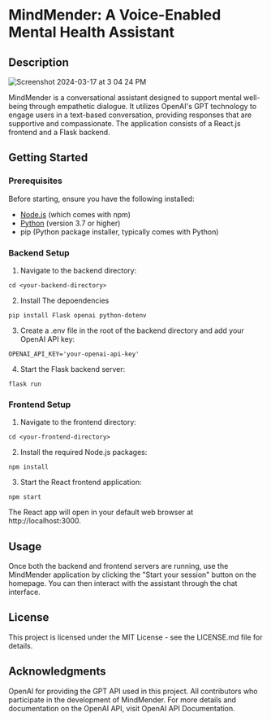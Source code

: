 # MindMender: A Voice-Enabled Mental Health Assistant

## Description

![Screenshot 2024-03-17 at 3 04 24 PM](https://github.com/bborali/MindMender/assets/59167619/e6c05ef7-a677-46a8-b55d-5fbf6d662c63)

MindMender is a conversational assistant designed to support mental well-being through empathetic dialogue. It utilizes OpenAI's GPT technology to engage users in a text-based conversation, providing responses that are supportive and compassionate. The application consists of a React.js frontend and a Flask backend.

## Getting Started

### Prerequisites

Before starting, ensure you have the following installed:
- [Node.js](https://nodejs.org/) (which comes with npm)
- [Python](https://www.python.org/) (version 3.7 or higher)
- pip (Python package installer, typically comes with Python)

### Backend Setup

1. Navigate to the backend directory:

```cd <your-backend-directory>```

2. Install The depoendencies

```pip install Flask openai python-dotenv```

3. Create a .env file in the root of the backend directory and add your OpenAI API key:

```OPENAI_API_KEY='your-openai-api-key'```

4. Start the Flask backend server:

```flask run```

### Frontend Setup

1. Navigate to the frontend directory:

```cd <your-frontend-directory>```

2. Install the required Node.js packages:

```npm install```

3. Start the React frontend application:

```npm start```

The React app will open in your default web browser at http://localhost:3000.

## Usage
Once both the backend and frontend servers are running, use the MindMender application by clicking the "Start your session" button on the homepage. You can then interact with the assistant through the chat interface.

## License
This project is licensed under the MIT License - see the LICENSE.md file for details.

## Acknowledgments

OpenAI for providing the GPT API used in this project.
All contributors who participate in the development of MindMender.
For more details and documentation on the OpenAI API, visit OpenAI API Documentation.
